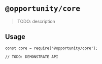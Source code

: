 # `@opportunity/core`

> TODO: description

## Usage

```
const core = require('@opportunity/core');

// TODO: DEMONSTRATE API
```
